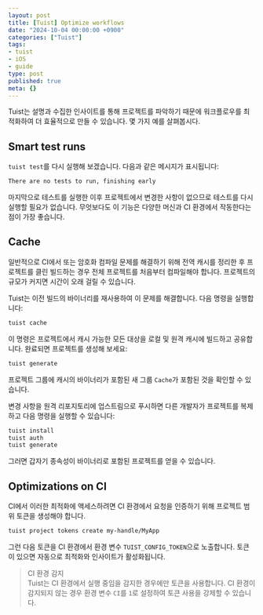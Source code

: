```yaml
---
layout: post
title: [Tuist] Optimize workflows
date: "2024-10-04 00:00:00 +0900"
categories: ["Tuist"]
tags:
- tuist
- iOS
- guide
type: post
published: true
meta: {}
---
```

Tuist는 설명과 수집한 인사이트를 통해 프로젝트를 파악하기 때문에 워크플로우를 최적화하여 더 효율적으로 만들 수 있습니다. 몇 가지 예를 살펴봅시다.
## Smart test runs
`tuist test`를 다시 실행해 보겠습니다. 다음과 같은 메시지가 표시됩니다:
```bash
There are no tests to run, finishing early
```
마지막으로 테스트를 실행한 이후 프로젝트에서 변경한 사항이 없으므로 테스트를 다시 실행할 필요가 없습니다. 무엇보다도 이 기능은 다양한 머신과 CI 환경에서 작동한다는 점이 가장 좋습니다.
## Cache
일반적으로 CI에서 또는 암호화 컴파일 문제를 해결하기 위해 전역 캐시를 정리한 후 프로젝트를 클린 빌드하는 경우 전체 프로젝트를 처음부터 컴파일해야 합니다. 프로젝트의 규모가 커지면 시간이 오래 걸릴 수 있습니다.

Tuist는 이전 빌드의 바이너리를 재사용하여 이 문제를 해결합니다. 다음 명령을 실행합니다:
```bash
tuist cache  
```
이 명령은 프로젝트에서 캐시 가능한 모든 대상을 로컬 및 원격 캐시에 빌드하고 공유합니다. 완료되면 프로젝트를 생성해 보세요:
```bash
tuist generate
```
프로젝트 그룹에 캐시의 바이너리가 포함된 새 그룹 `Cache`가 포함된 것을 확인할 수 있습니다.

변경 사항을 원격 리포지토리에 업스트림으로 푸시하면 다른 개발자가 프로젝트를 복제하고 다음 명령을 실행할 수 있습니다:
```bash
tuist install  
tuist auth  
tuist generate
```
그러면 갑자기 종속성이 바이너리로 포함된 프로젝트를 얻을 수 있습니다.
## Optimizations on CI
CI에서 이러한 최적화에 액세스하려면 CI 환경에서 요청을 인증하기 위해 프로젝트 범위 토큰을 생성해야 합니다.
```bash
tuist project tokens create my-handle/MyApp
```
그런 다음 토큰을 CI 환경에서 환경 변수 `TUIST_CONFIG_TOKEN`으로 노출합니다. 토큰이 있으면 자동으로 최적화와 인사이트가 활성화됩니다.

>CI 환경 감지  
Tuist는 CI 환경에서 실행 중임을 감지한 경우에만 토큰을 사용합니다. CI 환경이 감지되지 않는 경우 환경 변수 `CI`를 `1`로 설정하여 토큰 사용을 강제할 수 있습니다.
